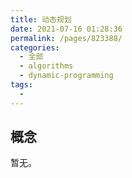 ```yaml
---
title: 动态规划
date: 2021-07-16 01:28:36
permalink: /pages/823388/
categories: 
  - 全部
  - algorithms
  - dynamic-programming
tags: 
  - 
---
```


## 概念

暂无。